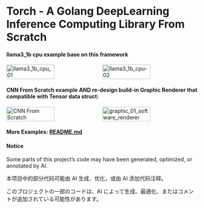 # Torch - A Golang DeepLearning Inference Computing Library From Scratch

#### llama3_1b cpu example base on this framework
<div style="display: flex;">
<img src="images/r_llama3_1b_01.png" alt="llama3_1b_cpu_01" style="width: 50%;">
<img src="images/r_llama3_1b_02.png" alt="llama3_1b_cpu-02" style="width: 50%;">
</div>

#### CNN From Scratch example AND re-design build-in Graphic Renderer that compatible with Tensor data struct:
<div style="display: flex;">
<img src="images/02_cnn.png" alt="CNN From Scratch" style="width: 50%;">
<img src="images/graphic_01_software_renderer.png" alt="graphic_01_software_renderer" style="width: 50%;">
</div>

#### More Examples:  [README.md](images/README.md)

####  Notice
Some parts of this project’s code may have been generated, optimized, or annotated by AI.

本项目中的部分代码可能由 AI 生成、优化，或由 AI 添加代码注释。

このプロジェクトの一部のコードは、AI によって生成、最適化、またはコメントが追加されている可能性があります。
